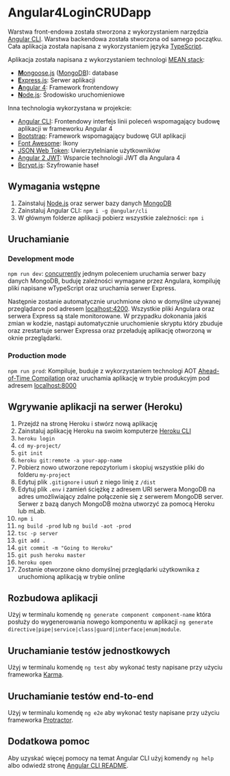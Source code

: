 # Angular4LoginCRUDapp

Warstwa front-endowa została stworzona z wykorzystaniem narzędzia [Angular CLI](https://github.com/angular/angular-cli). Warstwa backendowa została stworzona od samego początku. Cała aplikacja została napisana z wykorzystaniem języka [TypeScript](https://www.typescriptlang.org).

Aplikacja została napisana z wykorzystaniem technologi [MEAN stack](https://en.wikipedia.org/wiki/MEAN_(software_bundle)):
* [**M**ongoose.js](http://www.mongoosejs.com) ([MongoDB](https://www.mongodb.com)): database
* [**E**xpress.js](http://expressjs.com): Serwer aplikacji
* [**A**ngular 4](https://angular.io): Framework frontendowy 
* [**N**ode.js](https://nodejs.org): Środowisko uruchomieniowe

Inna technologia wykorzystana w projekcie:
* [Angular CLI](https://cli.angular.io): Frontendowy interfejs linii poleceń wspomagający budowę aplikacji w frameworku Angular 4
* [Bootstrap](http://www.getbootstrap.com): Framework wspomagający budowę GUI aplikacji
* [Font Awesome](http://fontawesome.io): Ikony
* [JSON Web Token](https://jwt.io): Uwierzytelnianie użytkowników
* [Angular 2 JWT](https://github.com/auth0/angular2-jwt): Wsparcie technologii JWT dla Angulara 4 
* [Bcrypt.js](https://github.com/dcodeIO/bcrypt.js): Szyfrowanie haseł

## Wymagania wstępne
1. Zainstaluj [Node.js](https://nodejs.org) oraz serwer bazy danych [MongoDB](https://www.mongodb.com)
2. Zainstaluj Angular CLI: `npm i -g @angular/cli`
3. W głównym folderze aplikacji pobierz wszystkie zależności: `npm i`

## Uruchamianie
### Development mode
`npm run dev`: [concurrently](https://github.com/kimmobrunfeldt/concurrently) jednym poleceniem uruchamia serwer bazy danych MongoDB, buduję zależności wymagane przez Angulara, kompiluję pliki napisane wTypeScript oraz uruchamia serwer Express.

Następnie zostanie automatycznie uruchmione okno w domyślne używanej przeglądarce pod adresem [localhost:4200](http://localhost:4200). Wszystkie pliki Angulara oraz serwera Express są stale monitorowane. W przypadku dokonania jakiś zmian w kodzie, nastąpi automatycznie uruchomienie skryptu który zbuduje oraz zrestartuje serwer Expressa oraz przeładuję aplikację otworzoną w oknie przeglądarki.

### Production mode
`npm run prod`: Kompiluje, buduje z wykorzystaniem technologi AOT [Ahead-of-Time Compilation](https://angular.io/guide/aot-compiler) oraz uruchamia aplikację w trybie produkcyjm pod adresem [localhost:8000](http://localhost:8000) 

## Wgrywanie aplikacji na serwer (Heroku)
1. Przejdź na stronę Heroku i stwórz nową aplikację
2. Zainstaluj aplikację Heroku na swoim komputerze [Heroku CLI](https://devcenter.heroku.com/articles/heroku-command-line)
3. `heroku login`
4. `cd my-project/`
5. `git init`
6. `heroku git:remote -a your-app-name`
7. Pobierz nowo utworzone repozytorium i skopiuj wszystkie pliki do folderu `my-project` 
8. Edytuj plik `.gitignore` i usuń z niego linię z `/dist`
9. Edytuj plik `.env` i zamień ściężkę z adresem URI serwera MongoDB na adres umożliwiający zdalne połączenie się z serwerem MongoDB server. Serwer z bazą danych MongoDB można utworzyć za pomocą Heroku lub mLab.
10. `npm i`
11. `ng build -prod` lub `ng build -aot -prod`
12. `tsc -p server`
13. `git add .`
14. `git commit -m "Going to Heroku"`
15. `git push heroku master`
16. `heroku open`
17. Zostanie otworzone okno domyślnej przeglądarki użytkownika z uruchomioną aplikacją w trybie online

## Rozbudowa aplikacji

Użyj w terminalu komendę `ng generate component component-name` która posłuży do wygenerowania nowego komponentu w aplikacji `ng generate directive|pipe|service|class|guard|interface|enum|module`.

## Uruchamianie testów jednostkowych

Użyj w terminalu komendę `ng test` aby wykonać testy napisane przy użyciu frameworka [Karma](https://karma-runner.github.io).

## Uruchamianie testów end-to-end

Użyj w terminalu komendę `ng e2e` aby wykonać testy napisane przy użyciu frameworka [Protractor](http://www.protractortest.org/).

## Dodatkowa pomoc

Aby uzyskać więcej pomocy na temat Angular CLI użyj komendy `ng help` albo odwiedź stronę [Angular CLI README](https://github.com/angular/angular-cli/blob/master/README.md).

